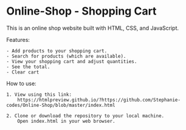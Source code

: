 # Online-Shop - Shopping Cart 

This is an online shop website built with HTML, CSS, and JavaScript.

Features:

    - Add products to your shopping cart.
    - Search for products (which are available).
    - View your shopping cart and adjust quantities.
    - See the total.
    - Clear cart 
    
How to use:

    1. View using this link: 
        https://htmlpreview.github.io/?https://github.com/Stephanie-codes/Online-Shop/blob/master/index.html

    2. Clone or download the repository to your local machine.
        Open index.html in your web browser.
    
  
